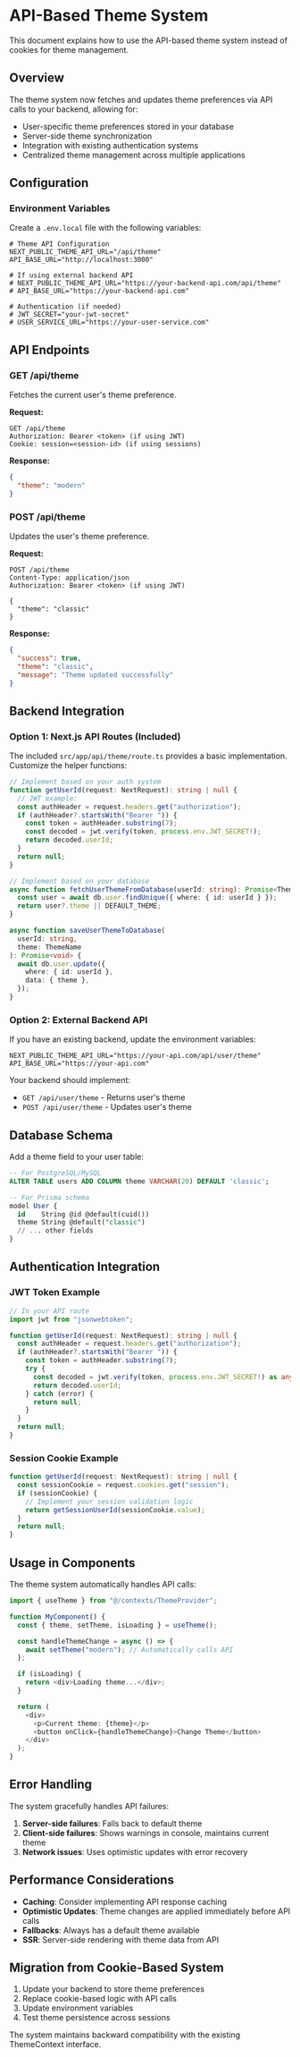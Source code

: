 # API-Based Theme System

This document explains how to use the API-based theme system instead of cookies for theme management.

## Overview

The theme system now fetches and updates theme preferences via API calls to your backend, allowing for:

- User-specific theme preferences stored in your database
- Server-side theme synchronization
- Integration with existing authentication systems
- Centralized theme management across multiple applications

## Configuration

### Environment Variables

Create a `.env.local` file with the following variables:

```env
# Theme API Configuration
NEXT_PUBLIC_THEME_API_URL="/api/theme"
API_BASE_URL="http://localhost:3000"

# If using external backend API
# NEXT_PUBLIC_THEME_API_URL="https://your-backend-api.com/api/theme"
# API_BASE_URL="https://your-backend-api.com"

# Authentication (if needed)
# JWT_SECRET="your-jwt-secret"
# USER_SERVICE_URL="https://your-user-service.com"
```

## API Endpoints

### GET /api/theme

Fetches the current user's theme preference.

**Request:**

```http
GET /api/theme
Authorization: Bearer <token> (if using JWT)
Cookie: session=<session-id> (if using sessions)
```

**Response:**

```json
{
  "theme": "modern"
}
```

### POST /api/theme

Updates the user's theme preference.

**Request:**

```http
POST /api/theme
Content-Type: application/json
Authorization: Bearer <token> (if using JWT)

{
  "theme": "classic"
}
```

**Response:**

```json
{
  "success": true,
  "theme": "classic",
  "message": "Theme updated successfully"
}
```

## Backend Integration

### Option 1: Next.js API Routes (Included)

The included `src/app/api/theme/route.ts` provides a basic implementation. Customize the helper functions:

```typescript
// Implement based on your auth system
function getUserId(request: NextRequest): string | null {
  // JWT example:
  const authHeader = request.headers.get("authorization");
  if (authHeader?.startsWith("Bearer ")) {
    const token = authHeader.substring(7);
    const decoded = jwt.verify(token, process.env.JWT_SECRET!);
    return decoded.userId;
  }
  return null;
}

// Implement based on your database
async function fetchUserThemeFromDatabase(userId: string): Promise<ThemeName> {
  const user = await db.user.findUnique({ where: { id: userId } });
  return user?.theme || DEFAULT_THEME;
}

async function saveUserThemeToDatabase(
  userId: string,
  theme: ThemeName
): Promise<void> {
  await db.user.update({
    where: { id: userId },
    data: { theme },
  });
}
```

### Option 2: External Backend API

If you have an existing backend, update the environment variables:

```env
NEXT_PUBLIC_THEME_API_URL="https://your-api.com/api/user/theme"
API_BASE_URL="https://your-api.com"
```

Your backend should implement:

- `GET /api/user/theme` - Returns user's theme
- `POST /api/user/theme` - Updates user's theme

## Database Schema

Add a theme field to your user table:

```sql
-- For PostgreSQL/MySQL
ALTER TABLE users ADD COLUMN theme VARCHAR(20) DEFAULT 'classic';

-- For Prisma schema
model User {
  id    String @id @default(cuid())
  theme String @default("classic")
  // ... other fields
}
```

## Authentication Integration

### JWT Token Example

```typescript
// In your API route
import jwt from "jsonwebtoken";

function getUserId(request: NextRequest): string | null {
  const authHeader = request.headers.get("authorization");
  if (authHeader?.startsWith("Bearer ")) {
    const token = authHeader.substring(7);
    try {
      const decoded = jwt.verify(token, process.env.JWT_SECRET!) as any;
      return decoded.userId;
    } catch (error) {
      return null;
    }
  }
  return null;
}
```

### Session Cookie Example

```typescript
function getUserId(request: NextRequest): string | null {
  const sessionCookie = request.cookies.get("session");
  if (sessionCookie) {
    // Implement your session validation logic
    return getSessionUserId(sessionCookie.value);
  }
  return null;
}
```

## Usage in Components

The theme system automatically handles API calls:

```typescript
import { useTheme } from "@/contexts/ThemeProvider";

function MyComponent() {
  const { theme, setTheme, isLoading } = useTheme();

  const handleThemeChange = async () => {
    await setTheme("modern"); // Automatically calls API
  };

  if (isLoading) {
    return <div>Loading theme...</div>;
  }

  return (
    <div>
      <p>Current theme: {theme}</p>
      <button onClick={handleThemeChange}>Change Theme</button>
    </div>
  );
}
```

## Error Handling

The system gracefully handles API failures:

1. **Server-side failures**: Falls back to default theme
2. **Client-side failures**: Shows warnings in console, maintains current theme
3. **Network issues**: Uses optimistic updates with error recovery

## Performance Considerations

- **Caching**: Consider implementing API response caching
- **Optimistic Updates**: Theme changes are applied immediately before API calls
- **Fallbacks**: Always has a default theme available
- **SSR**: Server-side rendering with theme data from API

## Migration from Cookie-Based System

1. Update your backend to store theme preferences
2. Replace cookie-based logic with API calls
3. Update environment variables
4. Test theme persistence across sessions

The system maintains backward compatibility with the existing ThemeContext interface.
